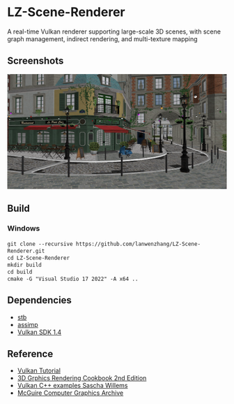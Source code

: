 # LZ-Scene-Renderer

A real-time Vulkan renderer supporting large-scale 3D scenes, with scene graph management, indirect rendering, and multi-texture mapping

## Screenshots
![LZ-Scene-Renderer](data/screenshot_01.png)


## Build

### Windows
```
git clone --recursive https://github.com/lanwenzhang/LZ-Scene-Renderer.git
cd LZ-Scene-Renderer
mkdir build
cd build
cmake -G "Visual Studio 17 2022" -A x64 ..
```

## Dependencies
* [stb](https://github.com/nothings/stb)
* [assimp](https://github.com/assimp/assimp)
* [Vulkan SDK 1.4](https://vulkan.lunarg.com/)

## Reference
* [Vulkan Tutorial](https://vulkan-tutorial.com/)
* [3D Grphics Rendering Cookbook 2nd Edition](https://github.com/PacktPublishing/3D-Graphics-Rendering-Cookbook-Second-Edition/tree/main)
* [Vulkan C++ examples Sascha Willems](https://github.com/SaschaWillems/Vulkan)
* [McGuire Computer Graphics Archive](https://casual-effects.com/data/)
